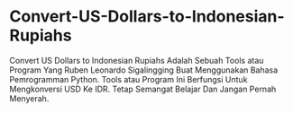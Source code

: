 # Convert-US-Dollars-to-Indonesian-Rupiahs
Convert US Dollars to Indonesian Rupiahs Adalah Sebuah Tools atau Program Yang Ruben Leonardo Sigalingging Buat Menggunakan Bahasa Pemrogramman Python. Tools atau Program Ini Berfungsi Untuk Mengkonversi USD Ke IDR. Tetap Semangat Belajar Dan Jangan Pernah Menyerah.

